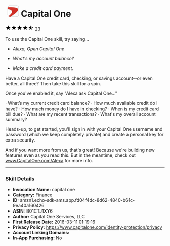 # &nbsp;<img src="app_icon" alt="Capital One icon" width="36"> Capital One
![4.8 stars](../../../images/ic_star_black_18dp_1x.png)![4.8 stars](../../../images/ic_star_black_18dp_1x.png)![4.8 stars](../../../images/ic_star_black_18dp_1x.png)![4.8 stars](../../../images/ic_star_black_18dp_1x.png)![4.8 stars](../../../images/ic_star_half_black_18dp_1x.png) 23

To use the Capital One skill, try saying...

* *Alexa, Open Capital One*

* *What's my account balance?*

* *Make a credit card payment.*

Have a Capital One credit card, checking, or savings account--or even better, all three? Then take this skill for a spin.

Once you've enabled it, say "Alexa ask Capital One..."

·        What’s my current credit card balance? 
·        How much available credit do I have?
·        How much money do I have in checking? 
·        When is my credit card bill due?
·        What are my recent transactions?
·        What's my overall account summary?

Heads-up, to get started, you'll sign in with your Capital One username and password (which we keep completely private) and create a personal key for extra security. 

And if you want more from us, that's great! Because we're building new features even as you read this. But in the meantime, check out www.CapitalOne.com/Alexa for more info.

***

### Skill Details

* **Invocation Name:** capital one
* **Category:** Finance
* **ID:** amzn1.echo-sdk-ams.app.fd04f4dc-8d62-4840-b61c-9ea40a160426
* **ASIN:** B01CTJ1XY6
* **Author:** Capital One Services, LLC
* **First Release Date:** 2016-03-11 01:19:16
* **Privacy Policy:** https://www.capitalone.com/identity-protection/privacy
* **Account Linking Domains:** 
* **In-App Purchasing:** No
